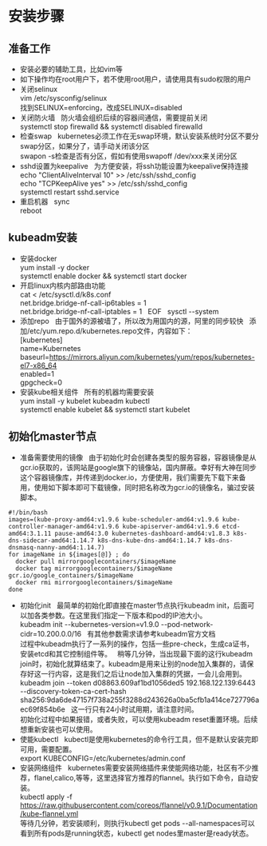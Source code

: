 # 安装步骤  
## 准备工作  
* 安装必要的辅助工具，比如vim等  
* 如下操作均在root用户下，若不使用root用户，请使用具有sudo权限的用户  
* 关闭selinux    
vim /etc/sysconfig/selinux  
找到SELINUX=enforcing，改成SELINUX=disabled  
* 关闭防火墙  
防火墙会组织后续的容器间通信，需要提前关闭  
systemctl stop firewalld && systemctl disabled firewalld  
* 检查swap  
kubernetes必须工作在无swap环境，默认安装系统时分区不要分swap分区，如果分了，请手动关闭该分区  
swapon -s检查是否有分区，假如有使用swapoff /dev/xxx来关闭分区  
* sshd设置为keepalive  
为方便安装，将ssh功能设置为keepalive保持连接  
echo "ClientAliveInterval 10" >> /etc/ssh/sshd_config  
echo "TCPKeepAlive yes" >> /etc/ssh/sshd_config  
systemctl restart sshd.service  
* 重启机器   
sync   
reboot   

## kubeadm安装  
* 安装docker  
yum install -y docker  
systemctl enable docker && systemctl start docker  
* 开启linux内核内部路由功能  
cat <<EOF >  /etc/sysctl.d/k8s.conf  
net.bridge.bridge-nf-call-ip6tables = 1  
net.bridge.bridge-nf-call-iptables = 1  
EOF  
sysctl --system  
* 添加repo  
由于国外的源被墙了，所以改为用国内的源，阿里的同步较快  
添加/etc/yum.repo.d/kubernetes.repo文件，内容如下：  
[kubernetes]  
name=Kubernetes  
baseurl=https://mirrors.aliyun.com/kubernetes/yum/repos/kubernetes-el7-x86_64  
enabled=1  
gpgcheck=0  
* 安装kube相关组件  
所有的机器均需要安装  
yum install -y kubelet kubeadm kubectl  
systemctl enable kubelet && systemctl start kubelet  
## 初始化master节点  
* 准备需要使用的镜像  
由于初始化时会创建各类型的服务容器，容器镜像是从gcr.io获取的，该网站是google旗下的镜像站，国内屏蔽。幸好有大神在同步这个容器镜像库，并传递到docker.io，方便使用，我们需要先下载下来备用，使用如下脚本即可下载镜像，同时把名称改为gcr.io的镜像名，骗过安装脚本。  
```
#!/bin/bash
images=(kube-proxy-amd64:v1.9.6 kube-scheduler-amd64:v1.9.6 kube-controller-manager-amd64:v1.9.6 kube-apiserver-amd64:v1.9.6 etcd-amd64:3.1.11 pause-amd64:3.0 kubernetes-dashboard-amd64:v1.8.3 k8s-dns-sidecar-amd64:1.14.7 k8s-dns-kube-dns-amd64:1.14.7 k8s-dns-dnsmasq-nanny-amd64:1.14.7)
for imageName in ${images[@]} ; do
  docker pull mirrorgooglecontainers/$imageName
  docker tag mirrorgooglecontainers/$imageName gcr.io/google_containers/$imageName
  docker rmi mirrorgooglecontainers/$imageName
done  
```  
* 初始化init  
最简单的初始化即直接在master节点执行kubeadm init，后面可以加各类参数。在这里我们指定一下版本和pod的IP池大小。  
kubeadm init --kubernetes-version=v1.9.0 --pod-network-cidr=10.200.0.0/16  
有其他参数需求请参考kubeadm官方文档  
过程中kubeadm执行了一系列的操作，包括一些pre-check，生成ca证书，安装etcd和其它控制组件等。  
稍等几分钟，当出现最下面的这行kubeadm join时，初始化就算结束了。kubeadm是用来让别的node加入集群的，请保存好这一行内容，这是我们之后让node加入集群的凭据，一会儿会用到。  
kubeadm join --token d08863.609af1bd1056ded5 192.168.122.139:6443 --discovery-token-ca-cert-hash sha256:9da6de47157f738a255f3288d243626a0ba5cfb1a414ce727796aec69f854b6e  
这一行只有24小时试用期，请注意时间。  
初始化过程中如果报错，或者失败，可以使用kubeadm reset重置环境。后续想重新安装也可以使用。  
* 使能kubectl  
kubectl是使用kubernetes的命令行工具，但不是默认安装完即可用，需要配置。  
export KUBECONFIG=/etc/kubernetes/admin.conf  
* 安装网络组件  
kubernetes需要安装网络插件来使能网络功能，社区有不少推荐，flanel,calico,等等，这里选择官方推荐的flannel。执行如下命令，自动安装。  
kubectl apply -f https://raw.githubusercontent.com/coreos/flannel/v0.9.1/Documentation/kube-flannel.yml    
等待几分钟，若安装顺利，则执行kubectl get pods --all-namespaces可以看到所有pods是running状态，kubectl get nodes里master是ready状态。  

